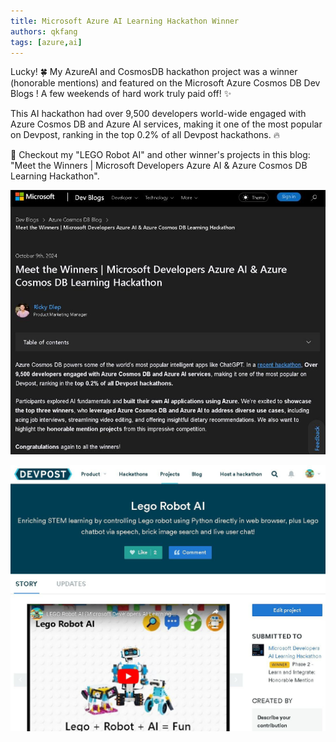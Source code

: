 ```yaml
---
title: Microsoft Azure AI Learning Hackathon Winner
authors: qkfang
tags: [azure,ai]
---
```


Lucky! 🍀 My AzureAI and CosmosDB hackathon project was a winner (honorable mentions) and featured on the Microsoft Azure Cosmos DB Dev Blogs ! A few weekends of hard work truly paid off! ✨

This AI hackathon had over 9,500 developers world-wide engaged with Azure Cosmos DB and Azure AI services, making it one of the most popular on Devpost, ranking in the top 0.2% of all Devpost hackathons. 🔥 

📢 Checkout my "LEGO Robot AI" and other winner's projects in this blog: "Meet the Winners | Microsoft Developers Azure AI & Azure Cosmos DB Learning Hackathon".

![microsoft-azure-ai-learning-hackathon-blog](images/microsoft-azure-ai-learning-hackathon-blog.jpg)

![microsoft-azure-ai-learning-hackathon-app](images/microsoft-azure-ai-learning-hackathon-app.jpg)

